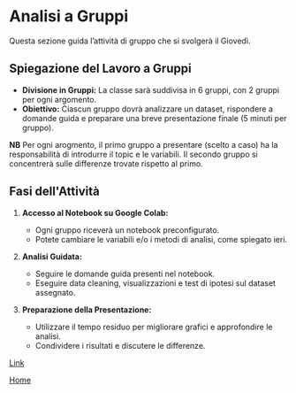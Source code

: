 # Analisi a Gruppi

Questa sezione guida l’attività di gruppo che si svolgerà il Giovedì.

## Spiegazione del Lavoro a Gruppi

- **Divisione in Gruppi:** La classe sarà suddivisa in 6 gruppi, con 2 gruppi per ogni argomento.
- **Obiettivo:** Ciascun gruppo dovrà analizzare un dataset, rispondere a domande guida e preparare una breve presentazione finale (5 minuti per gruppo). 

 **NB** Per ogni arogmento, il primo gruppo a presentare (scelto a caso) ha la responsabilità di introdurre il topic e le variabili. Il secondo gruppo si concentrerà sulle differenze trovate rispetto al primo.

## Fasi dell'Attività

1. **Accesso al Notebook su Google Colab:**
   - Ogni gruppo riceverà un notebook preconfigurato.
   - Potete cambiare le variabili e/o i metodi di analisi, come spiegato ieri.

2. **Analisi Guidata:**
   - Seguire le domande guida presenti nel notebook.
   - Eseguire data cleaning, visualizzazioni e test di ipotesi sul dataset assegnato.

3. **Preparazione della Presentazione:**
   - Utilizzare il tempo residuo per migliorare grafici e approfondire le analisi.
   - Condividere i risultati e discutere le differenze.

[Link](link.md)

[Home](index.md)
